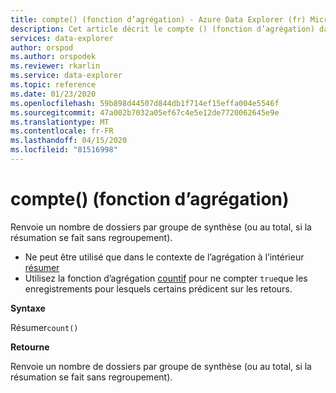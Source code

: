 ```yaml
---
title: compte() (fonction d’agrégation) - Azure Data Explorer (fr) Microsoft Docs
description: Cet article décrit le compte () (fonction d’agrégation) dans Azure Data Explorer.
services: data-explorer
author: orspod
ms.author: orspodek
ms.reviewer: rkarlin
ms.service: data-explorer
ms.topic: reference
ms.date: 01/23/2020
ms.openlocfilehash: 59b898d44507d844db1f714ef15effa004e5546f
ms.sourcegitcommit: 47a002b7032a05ef67c4e5e12de7720062645e9e
ms.translationtype: MT
ms.contentlocale: fr-FR
ms.lasthandoff: 04/15/2020
ms.locfileid: "81516998"
---
```

# <a name="count-aggregation-function"></a>compte() (fonction d’agrégation)

Renvoie un nombre de dossiers par groupe de synthèse (ou au total, si la résumation se fait sans regroupement).

* Ne peut être utilisé que dans le contexte de l’agrégation à l’intérieur [résumer](summarizeoperator.md)
* Utilisez la fonction d’agrégation [countif](countif-aggfunction.md) pour ne compter `true`que les enregistrements pour lesquels certains prédicent sur les retours.

**Syntaxe**

Résumer`count()`

**Retourne**

Renvoie un nombre de dossiers par groupe de synthèse (ou au total, si la résumation se fait sans regroupement).